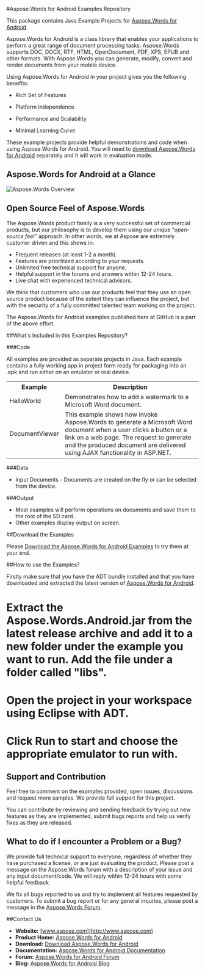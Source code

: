 #Aspose.Words for Android Examples Repository

This package contains Java Example Projects for [Aspose.Words for Android](http://www.aspose.com/categories/android-components/aspose.words-for-android/default.aspx).

Aspose.Words for Android is a class library that enables your applications to perform a great range of document processing tasks. Aspose.Words supports DOC, DOCX, RTF, HTML, OpenDocument, PDF, XPS, EPUB and other formats. With Aspose.Words you can generate, modify, convert and render documents from your mobile device.

Using Aspose.Words for Android in your project gives you the following benefits:

+ Rich Set of Features

+ Platform Independence

+ Performance and Scalability

+ Minimal Learning Curve

These example projects provide helpful demonstrations and code when using Aspose.Words for Android. You will need to [download Aspose.Words for Android](http://www.aspose.com/community/files/51/.net-components/aspose.words-for-.net/default.aspx) separately and it will work in evaluation mode.

## Aspose.Words for Android at a Glance
![Aspose.Words Overview](http://www.aspose.com/Aspose.Words/Images/aspose.words-for-android.jpg "The Main Features of Aspose.Words for Android")

## Open Source Feel of Aspose.Words

The Aspose.Words product family is a very successful set of commercial products, but our philosophy is to develop them using our unique "*open-source feel*" approach. In other words, we at Aspose are extremely customer driven and this shows in:

+ Frequent releases (at least 1-2 a month).
+ Features are prioritized according to your requests.
+ Unlimited free technical support for anyone.
+ Helpful support in the forums and answers within 12-24 hours.
+ Live chat with experienced technical advisors.

We think that customers who use our products feel that they use an open source product because of the extent they can influence the project, but with the security of a fully committed talented team working on the project.

The Aspose.Words for Android examples published here at GitHub is a part of the above effort.

##What's Included in this Examples Repository?

###Code

All examples are provided as separate projects in Java. Each example contains a fully working app in project form ready for packaging into an .apk and run either on an emulator or real device.

<table>
  <tr><th>Example<th>Description</th></tr>
  <tr><td>HelloWorld</td><td>Demonstrates how to add a watermark to a Microsoft Word document.</td></tr>
  <tr><td>DocumentViewer</td><td>This example shows how invoke Aspose.Words to generate a Microsoft Word document when a user clicks a button or a link on a web page. The request to generate and the produced document are delivered using AJAX functionality in ASP.NET.</td></tr>
</table>

###Data

+ Input Documents - Documents are created on the fly or can be selected from the device.

###Output

+ Most examples will perform operations on documents and save them to the root of the SD card.
+ Other examples display output on screen. 

##Download the Examples

Please [Download the Aspose.Words for Android Examples](https://github.com/asposewords/Aspose_Words_Android/archive/master.zip) to try them at your end.


##How to use the Examples?

Firstly make sure that you have the ADT bundle installed and that you have downloaded and extracted the latest version of [Aspose.Words for Android](http://www.aspose.com/community/files/51/.net-components/aspose.words-for-.net/category1188.aspx).

# Extract the Aspose.Words.Android.jar from the latest release archive and add it to a new folder under the example you want to run. Add the file under a folder called "libs".
# Open the project in your workspace using Eclipse with ADT.
# Click Run to start and choose the appropriate emulator to run with.

## Support and Contribution

Feel free to comment on the examples provided, open issues, discussions and request more samples. We provide full support for this project.

You can contribute by reviewing and sending feedback by trying out new features as they are implemented, submit bugs reports and help us verify fixes as they are released.

## What to do if I encounter a Problem or a Bug?

We provide full technical support to everyone, regardless of whether they have purchased a license, or are just evaluating the product. Please post a message on the Aspose.Words forum with a description of your issue and any input document/code. We will reply within 12-24 hours with some helpful feedback.

We fix all bugs reported to us and try to implement all features requested by customers. To submit a bug report or for any general inquries, please post a message in the [Aspose.Words Forum](http://www.aspose.com/community/forums/aspose.words-product-family/75/showforum.aspx).

##Contact Us

+ **Website:** [www.aspose.com](http://www.aspose.com)
+ **Product Home:** [Aspose.Words for Android](http://www.aspose.com/categories/android-components/aspose.words-for-android/default.aspx)
+ **Download:** [Download Aspose.Words for Android](http://www.aspose.com/community/files/51/.net-components/aspose.words-for-.net/category1188.aspx)
+ **Documentation:** [Aspose.Words for Android Documentation](http://www.aspose.com/docs/display/wordsandroid/Home)
+ **Forum:** [Aspose.Words for Android Forum](http://www.aspose.com/community/forums/aspose.words-product-family/75/showforum.aspx)
+ **Blog:** [Aspose.Words for Android Blog](http://www.aspose.com/blogs/aspose-products/aspose-words-product-family.html)